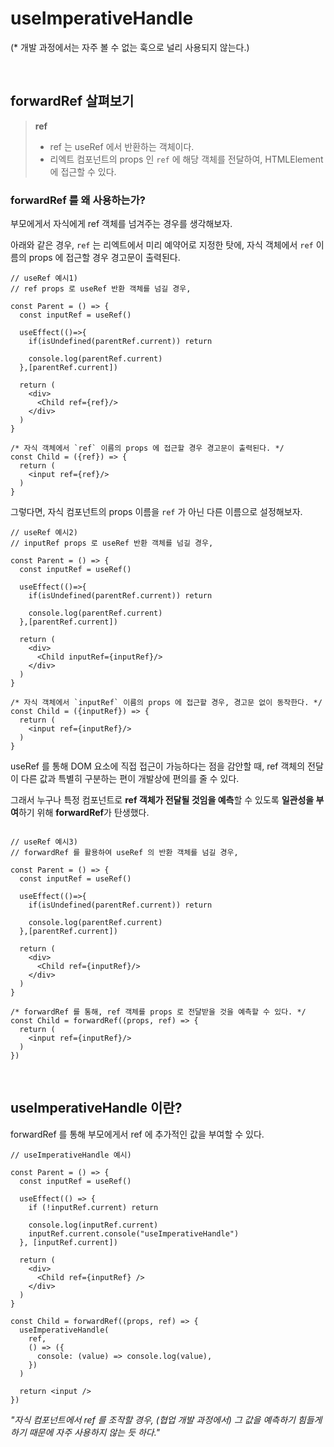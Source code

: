 # useImperativeHandle
(* 개발 과정에서는 자주 볼 수 없는 훅으로 널리 사용되지 않는다.)

<br/>

## forwardRef 살펴보기

> **ref**
>
> - ref 는 useRef 에서 반환하는 객체이다.
> - 리엑트 컴포넌트의 props 인 `ref` 에 해당 객체를 전달하여, HTMLElement 에 접근할 수 있다.


### forwardRef 를 왜 사용하는가?

부모에게서 자식에게 ref 객체를 넘겨주는 경우를 생각해보자.

아래와 같은 경우, `ref` 는 리엑트에서 미리 예약어로 지정한 탓에, 자식 객체에서 `ref` 이름의 props 에 접근할 경우 경고문이 출력된다.

```tsx
// useRef 예시1)
// ref props 로 useRef 반환 객체를 넘길 경우, 

const Parent = () => {
  const inputRef = useRef()

  useEffect(()=>{
    if(isUndefined(parentRef.current)) return 

    console.log(parentRef.current)   
  },[parentRef.current])
  
  return (
    <div>
      <Child ref={ref}/>
    </div>
  )
}

/* 자식 객체에서 `ref` 이름의 props 에 접근할 경우 경고문이 출력된다. */
const Child = ({ref}) => {
  return (
    <input ref={ref}/>
  )
}
```


그렇다면, 자식 컴포넌트의 props 이름을 `ref` 가 아닌 다른 이름으로 설정해보자.

```tsx
// useRef 예시2)
// inputRef props 로 useRef 반환 객체를 넘길 경우, 

const Parent = () => {
  const inputRef = useRef()

  useEffect(()=>{
    if(isUndefined(parentRef.current)) return 

    console.log(parentRef.current)   
  },[parentRef.current])
  
  return (
    <div>
      <Child inputRef={inputRef}/>
    </div>
  )
}

/* 자식 객체에서 `inputRef` 이름의 props 에 접근할 경우, 경고문 없이 동작한다. */
const Child = ({inputRef}) => {
  return (
    <input ref={inputRef}/>
  )
}
```

useRef 를 통해 DOM 요소에 직접 접근이 가능하다는 점을 감안할 때, ref 객체의 전달이 다른 값과 특별히 구분하는 편이 개발상에 편의를 줄 수 있다.

그래서 누구나 특정 컴포넌트로 **ref 객체가 전달될 것임을 예측**할 수 있도록 **일관성을 부여**하기 위해 **forwardRef**가 탄생했다.


```tsx

// useRef 예시3)
// forwardRef 를 활용하여 useRef 의 반환 객체를 넘길 경우, 

const Parent = () => {
  const inputRef = useRef()

  useEffect(()=>{
    if(isUndefined(parentRef.current)) return 

    console.log(parentRef.current)   
  },[parentRef.current])
  
  return (
    <div>
      <Child ref={inputRef}/>
    </div>
  )
}

/* forwardRef 를 통해, ref 객체를 props 로 전달받을 것을 예측할 수 있다. */
const Child = forwardRef((props, ref) => {
  return (
    <input ref={inputRef}/>
  )
})
```

<br/>

## useImperativeHandle 이란?

forwardRef 를 통해 부모에게서 ref 에 추가적인 값을 부여할 수 있다.

```tsx
// useImperativeHandle 예시)

const Parent = () => {
  const inputRef = useRef()

  useEffect(() => {
    if (!inputRef.current) return

    console.log(inputRef.current)
    inputRef.current.console("useImperativeHandle")
  }, [inputRef.current])

  return (
    <div>
      <Child ref={inputRef} />
    </div>
  )
}

const Child = forwardRef((props, ref) => {
  useImperativeHandle(
    ref,
    () => ({
      console: (value) => console.log(value),
    })
  )

  return <input />
})
```

_"자식 컴포넌트에서 ref 를 조작할 경우, (협업 개발 과정에서) 그 값을 예측하기 힘들게 하기 때문에 자주 사용하지 않는 듯 하다."_